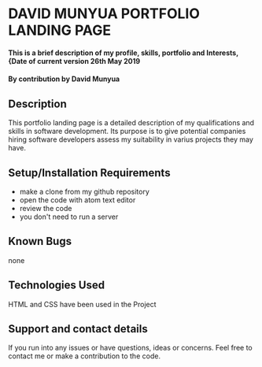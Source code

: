 # DAVID MUNYUA PORTFOLIO LANDING PAGE
#### This is a brief description of my profile, skills, portfolio and Interests, {Date of current version 26th May 2019
#### By **contribution by David Munyua**
## Description
This portfolio landing page is a detailed description of my qualifications and skills in software development. Its purpose is to give potential companies hiring software developers assess my suitability in varius projects they may have.
## Setup/Installation Requirements
* make a clone from my github repository
* open the code with atom text editor
* review the code
* you don't need to run a server

## Known Bugs
none
## Technologies Used
HTML and CSS have been used in the Project
## Support and contact details
If you run into any issues or have questions, ideas or concerns.  Feel free to contact me or make a contribution to the code.
